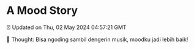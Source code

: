 # A Mood Story

⏰ Updated on Thu, 02 May 2024 04:57:21 GMT

💭 Thought: Bisa ngoding sambil dengerin musik, moodku jadi lebih baik!

